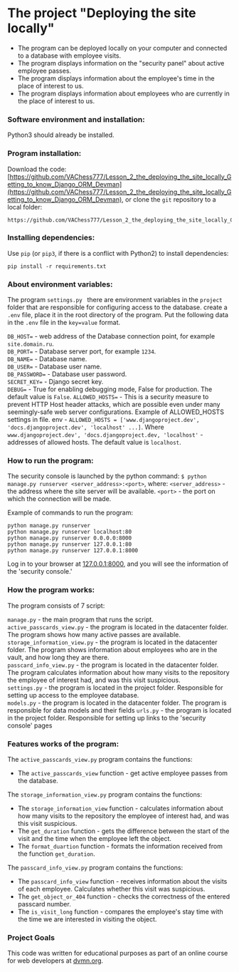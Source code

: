 # The project "Deploying the site locally" 

- The program can be deployed locally on your computer and connected to a database with employee visits.
- The program displays information on the "security panel" about active employee passes.
- The program displays information about the employee's time in the place of interest to us.
- The program displays information about employees who are currently in the place of interest to us.

### Software environment and installation:

Python3 should already be installed.

### Program installation:

Download the code: [https://github.com/VAChess777/Lesson_2_the_deploying_the_site_locally_Getting_to_know_Django_ORM_Devman](https://github.com/VAChess777/Lesson_2_the_deploying_the_site_locally_Getting_to_know_Django_ORM_Devman), or clone the `git` repository to a local folder:
```
https://github.com/VAChess777/Lesson_2_the_deploying_the_site_locally_Getting_to_know_Django_ORM_Devman
```

### Installing dependencies:
 
Use `pip` (or `pip3`, if there is a conflict with Python2) to install dependencies:
```bach
pip install -r requirements.txt
```

### About environment variables:

The program `settings.py ` there are environment variables in the `project` folder that are responsible for configuring access to the database.
create a `.env` file, place it in the root directory of the program. Put the following data in the `.env` file in the `key=value` format.

`DB_HOST=` - web address of the Database connection point, for example `site.domain.ru`.                                             
`DB_PORT=` - Database server port, for example `1234`.                                                                                                                          
`DB_NAME=` - Database name.                                                       
`DB_USER=` - Database user name.                                                                                                                                                           
`DB_PASSWORD=` - Database user password.                 
`SECRET_KEY=` - Django secret key.              
`DEBUG=` - True for enabling debugging mode, False for production. The default value is `False`.
`ALLOWED_HOSTS=` - This is a security measure to prevent HTTP Host header attacks, which are possible even under many seemingly-safe web server configurations.
Example of ALLOWED_HOSTS settings in file. env - `ALLOWED_HOSTS = ['www.djangoproject.dev', 'docs.djangoproject.dev', 'localhost' ...]`. Where
`www.djangoproject.dev', 'docs.djangoproject.dev, 'localhost'` -  addresses of allowed hosts. The default value is `localhost`.                                                  
                                                    
                                                        
                                                    

### How to run the program:

The security console is launched by the python command: `$ python manage.py runserver <server_address>:<port>`, where:
`<server_address>` - the address where the site server will be available.
`<port>` - the port on which the connection will be made.

Example of commands to run the program:

```bach
python manage.py runserver
python manage.py runserver localhost:80
python manage.py runserver 0.0.0.0:8000
python manage.py runserver 127.0.0.1:80
python manage.py runserver 127.0.0.1:8000
```

Log in to your browser at [127.0.0.1:8000](http://127.0.0.1:8000), and you will see the information of the 'security console.'

### How the program works:

The program consists of 7 script:

```manage.py``` - the main program that runs the script.   
```active_passcards_view.py``` - the program is located in the datacenter folder. The program shows how many active passes are available.                                             
```storage_information_view.py``` - the program is located in the datacenter folder. The program shows information about employees who are in the vault, and how long they are there.                           
```passcard_info_view.py``` - the program is located in the datacenter folder. The program calculates information about how many visits to the repository the employee of interest had, and was this visit suspicious.   
```settings.py``` - the program is located in the project folder. Responsible for setting up access to the employee database.   
```models.py``` - the program is located in the datacenter folder. The program is responsible for data models and their fields
```urls.py``` - the program is located in the project folder. Responsible for setting up links to the 'security console' pages
            
### Features works of the program:

The `active_passcards_view.py` program contains the functions:

* The `active_passcards_view` function - get active employee passes from the database.

The `storage_information_view.py` program contains the functions:

* The `storage_information_view` function - calculates information about how many visits to the repository the employee of interest had, and was this visit suspicious.
* The `get_duration` function - gets the difference between the start of the visit and the time when the employee left the object.
* The `format_duartion` function - formats the information received from the function `get_duration`.

The `passcard_info_view.py` program contains the functions:

* The `passcard_info_view` function - receives information about the visits of each employee. Calculates whether this visit was suspicious.
* The `get_object_or_404` function - checks the correctness of the entered passcard number.
* The `is_visit_long` function - compares the employee's stay time with the time we are interested in visiting the object.

### Project Goals

This code was written for educational purposes as part of an online course for web developers at [dvmn.org](https://dvmn.org/).
